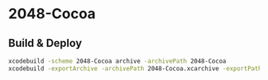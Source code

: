 2048-Cocoa
==========

## Build & Deploy

```bash
xcodebuild -scheme 2048-Cocoa archive -archivePath 2048-Cocoa
xcodebuild -exportArchive -archivePath 2048-Cocoa.xcarchive -exportPath build -exportOptionsPlist 2048-Cocoa.xcarchive/Info.plist
```
